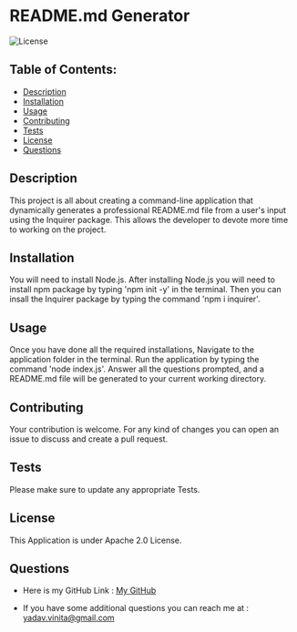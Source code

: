 # README.md Generator
  
  ![License](https://img.shields.io/badge/License-Apache_2.0-blue.svg)

  ## Table of Contents:
  - [Description](#description)
  - [Installation](#installation)
  - [Usage](#usage)
  - [Contributing](#contributing)
  - [Tests](#tests)
  - [License](#license)
  - [Questions](#questions)

  ## Description
  This project is all about creating a command-line application that dynamically generates a professional README.md file from a user's input using the Inquirer package. This allows the developer to devote more time to working on the project.

  ## Installation
  You will need to install Node.js. After installing Node.js you will need to install npm package by typing 'npm init -y' in the terminal. Then you can insall the Inquirer package by typing the command 'npm i inquirer'.

  ## Usage
  Once you have done all the required installations, Navigate to the application folder in the terminal. Run the application by typing the command 'node index.js'. Answer all the questions prompted, and a README.md file will be generated to your current working directory.

  ## Contributing
  Your contribution is welcome. For any kind of changes you can open an issue to discuss and create a pull request.

  ## Tests
  Please make sure to update any appropriate Tests.

  ## License
  This Application is under Apache 2.0 License.

  ## Questions
  * Here is my GitHub Link : [My GitHub](https://github.com/Vinita686)

  * If you have some additional questions you can reach me at : yadav.vinita@gmail.com 
